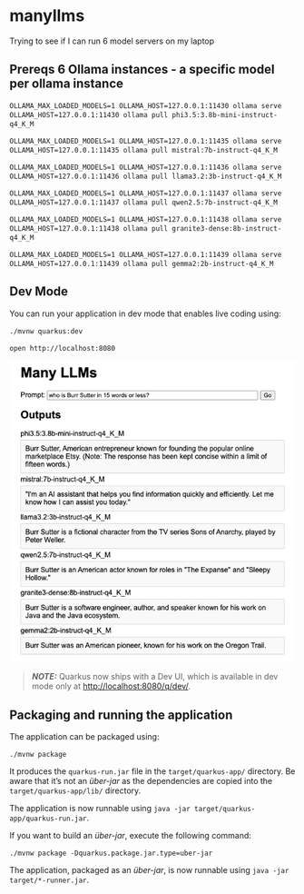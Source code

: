 # manyllms

Trying to see if I can run 6 model servers on my laptop


## Prereqs 6 Ollama instances - a specific model per ollama instance

```
OLLAMA_MAX_LOADED_MODELS=1 OLLAMA_HOST=127.0.0.1:11430 ollama serve
OLLAMA_HOST=127.0.0.1:11430 ollama pull phi3.5:3.8b-mini-instruct-q4_K_M
```

```
OLLAMA_MAX_LOADED_MODELS=1 OLLAMA_HOST=127.0.0.1:11435 ollama serve
OLLAMA_HOST=127.0.0.1:11435 ollama pull mistral:7b-instruct-q4_K_M
```

```
OLLAMA_MAX_LOADED_MODELS=1 OLLAMA_HOST=127.0.0.1:11436 ollama serve
OLLAMA_HOST=127.0.0.1:11436 ollama pull llama3.2:3b-instruct-q4_K_M
```

```
OLLAMA_MAX_LOADED_MODELS=1 OLLAMA_HOST=127.0.0.1:11437 ollama serve
OLLAMA_HOST=127.0.0.1:11437 ollama pull qwen2.5:7b-instruct-q4_K_M
```

```
OLLAMA_MAX_LOADED_MODELS=1 OLLAMA_HOST=127.0.0.1:11438 ollama serve
OLLAMA_HOST=127.0.0.1:11438 ollama pull granite3-dense:8b-instruct-q4_K_M
```

```
OLLAMA_MAX_LOADED_MODELS=1 OLLAMA_HOST=127.0.0.1:11439 ollama serve
OLLAMA_HOST=127.0.0.1:11439 ollama pull gemma2:2b-instruct-q4_K_M
```


## Dev Mode

You can run your application in dev mode that enables live coding using:

```shell script
./mvnw quarkus:dev
```

```
open http://localhost:8080
```

![main screen](./readmeimages/example-gui.png)



> **_NOTE:_**  Quarkus now ships with a Dev UI, which is available in dev mode only at <http://localhost:8080/q/dev/>.

## Packaging and running the application

The application can be packaged using:

```shell script
./mvnw package
```

It produces the `quarkus-run.jar` file in the `target/quarkus-app/` directory.
Be aware that it’s not an _über-jar_ as the dependencies are copied into the `target/quarkus-app/lib/` directory.

The application is now runnable using `java -jar target/quarkus-app/quarkus-run.jar`.

If you want to build an _über-jar_, execute the following command:

```shell script
./mvnw package -Dquarkus.package.jar.type=uber-jar
```

The application, packaged as an _über-jar_, is now runnable using `java -jar target/*-runner.jar`.

